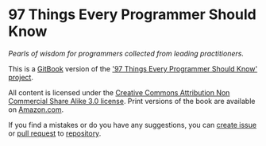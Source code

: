 97 Things Every Programmer Should Know
======

*Pearls of wisdom for programmers collected from leading practitioners.*


This is a [GitBook](https://www.gitbook.io) version of the ['97 Things Every Programmer Should Know' project](http://programmer.97things.oreilly.com/wiki/index.php/97_Things_Every_Programmer_Should_Know).

All content is licensed under the [Creative Commons Attribution Non Commercial Share Alike 3.0 license](http://creativecommons.org/licenses/by-nc-sa/3.0/). Print versions of the book are available on [Amazon.com](http://www.amazon.com/Things-Every-Programmer-Should-Know/dp/0596809484).

If you find a mistakes or do you have any suggestions, you can [create issue](https://github.com/97-things/97-things-every-programmer-should-know/issues) or [pull request](https://github.com/97-things/97-things-every-programmer-should-know/pulls) to [repository](https://github.com/97-things/97-things-every-programmer-should-know).